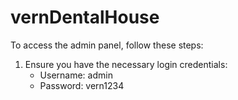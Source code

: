 # vernDentalHouse
To access the admin panel, follow these steps:

1. Ensure you have the necessary login credentials:
   - Username: admin
   - Password: vern1234

